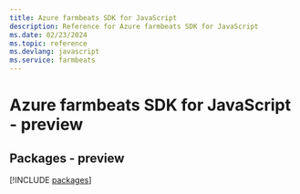 ```yaml
---
title: Azure farmbeats SDK for JavaScript
description: Reference for Azure farmbeats SDK for JavaScript
ms.date: 02/23/2024
ms.topic: reference
ms.devlang: javascript
ms.service: farmbeats
---
```

# Azure farmbeats SDK for JavaScript - preview
## Packages - preview
[!INCLUDE [packages](farmbeats-index.md)]